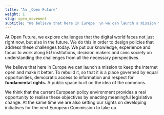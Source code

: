 ```yaml
---
title: "An _Open Future"
weight: 1
slug: open_movement
subtitle: "We believe that here in Europe  \n we can launch a mission to keep  \nthe internet open and make it better."
---
```

At Open Future, we explore challenges that the digital world faces not just right now, but also in the future. We do this in order to design policies that address these challenges today. We put our knowledge, experience and focus to work along EU institutions, decision makers and civic society on understanding the challenges from all the necessary perspectives.

We believe that here in Europe we can launch a mission to keep the internet open and make it better. To rebuild it, so that it is a place governed by equal opportunities, democratic access to information and respect for **fundamental rights.** A public space built on the idea of the commons.
<!--more-->
We think that the current European policy environment provides a real opportunity to realise these objectives by enacting meaningful legislative change. At the same time we are also setting our sights on developing initiatives for the next European Commission to take up.

